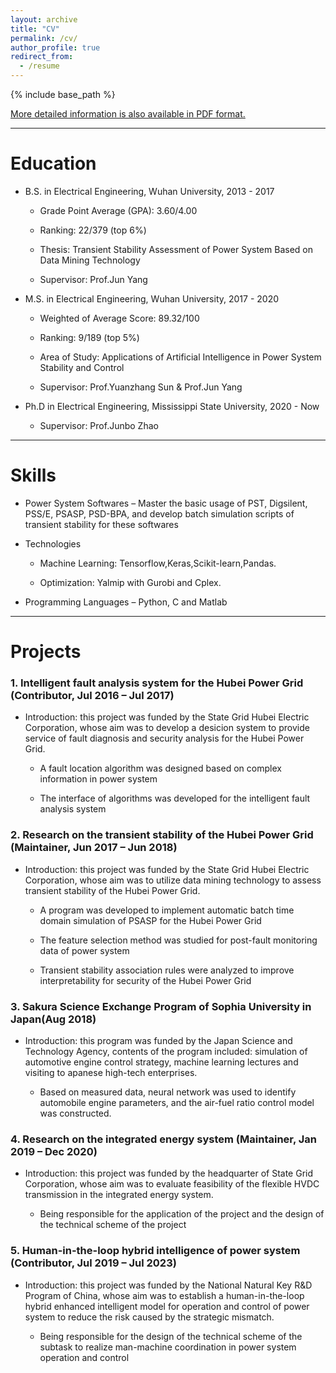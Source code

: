 ```yaml
---
layout: archive
title: "CV"
permalink: /cv/
author_profile: true
redirect_from:
  - /resume
---
```


{% include base_path %}

[More detailed information is also available in PDF format.](http://TBendong.github.io/files/paper4.pdf)

------

Education
======
* B.S. in Electrical Engineering, Wuhan University, 2013 - 2017

	* Grade Point Average (GPA): 3.60/4.00
	
	* Ranking: 22/379 (top 6%)
	
	* Thesis: Transient Stability Assessment of Power System Based on Data Mining Technology
	* Supervisor: Prof.Jun Yang

* M.S. in Electrical Engineering, Wuhan University, 2017 - 2020

	* Weighted of Average Score: 89.32/100

	* Ranking: 9/189 (top 5%)

	* Area of Study: Applications of Artificial Intelligence in Power System Stability and Control

	* Supervisor: Prof.Yuanzhang Sun & Prof.Jun Yang

* Ph.D in  Electrical Engineering, Mississippi State University, 2020 - Now

	* Supervisor: Prof.Junbo Zhao

------

Skills
======
* Power System Softwares – Master the basic usage of PST, Digsilent, PSS/E, PSASP, PSD-BPA, and develop batch simulation scripts of transient stability for these softwares

* Technologies
	* Machine Learning: Tensorflow,Keras,Scikit-learn,Pandas.
	
	* Optimization: Yalmip with Gurobi and Cplex.

* Programming Languages – Python, C and Matlab

------

Projects
======
### 1. Intelligent fault analysis system for the Hubei Power Grid (Contributor, Jul 2016 – Jul 2017)

* Introduction: this project was funded by the State Grid Hubei Electric Corporation, whose aim was to develop a desicion system to provide service of fault diagnosis and security analysis for the Hubei Power Grid.

	* A fault location algorithm was designed based on complex information in power system
			
	* The interface of algorithms was developed for the intelligent fault analysis system

###  2. Research on the transient stability of the Hubei Power Grid (Maintainer, Jun 2017 – Jun 2018)

* Introduction: this project was funded by the State Grid Hubei Electric Corporation, whose aim was to utilize data mining technology to assess transient stability of the Hubei Power Grid.

	* A program was developed to implement automatic batch time domain simulation of PSASP for the Hubei Power Grid
	
	* The feature selection method was studied for post-fault monitoring data of power system
	
	* Transient stability association rules were analyzed to improve interpretability for security of the Hubei Power Grid

### 3. Sakura Science Exchange Program of Sophia University in Japan(Aug 2018)

* Introduction: this program was funded by the Japan Science and Technology Agency, contents of the program included: simulation of automotive engine control strategy, machine learning lectures and visiting to apanese high-tech enterprises.

	* Based on measured data, neural network was used to identify automobile engine parameters, and the air-fuel ratio control model was constructed.

### 4. Research on the integrated energy system (Maintainer, Jan 2019 – Dec 2020)

* Introduction: this project was funded by the headquarter of State Grid Corporation, whose aim was to evaluate feasibility of the flexible HVDC transmission in the integrated energy system.

	*  Being responsible for the application of the project and the design of the technical scheme of the project

### 5. Human-in-the-loop hybrid intelligence of power system (Contributor, Jul 2019 – Jul 2023)

* Introduction: this project was funded by the National Natural Key R&D Program of China, whose aim was to establish a human-in-the-loop hybrid enhanced intelligent model for operation and control of power system to reduce the risk caused by the strategic mismatch.

	* Being responsible for the design of the technical scheme of the subtask to realize man-machine coordination in power system operation and control
